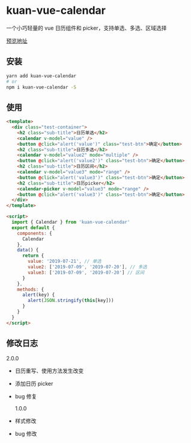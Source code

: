 # kuan-vue-calendar

一个小巧轻量的 vue 日历组件和 picker，支持单选、多选、区域选择

[预览地址](https://kuan1.github.io/kuan-vue-calendar/)

## 安装

```bash
yarn add kuan-vue-calendar
# or
npm i kuan-vue-calendar -S
```

## 使用

```html
<template>
  <div class="test-container">
    <h2 class="sub-title">日历单选</h2>
    <calendar v-model="value" />
    <button @click="alert('value')" class="test-btn">确定</button>
    <h2 class="sub-title">日历多选</h2>
    <calendar v-model="value2" mode="multiple" />
    <button @click="alert('value2')" class="test-btn">确定</button>
    <h2 class="sub-title">日历区间</h2>
    <calendar v-model="value3" mode="range" />
    <button @click="alert('value3')" class="test-btn">确定</button>
    <h2 class="sub-title">日历picker</h2>
    <calendar-picker v-model="value3" mode="range" />
    <button @click="alert('value3')" class="test-btn">确定</button>
  </div>
</template>

<script>
  import { Calendar } from 'kuan-vue-calendar'
  export default {
    components: {
      Calendar
    },
    data() {
      return {
        value: '2019-07-21', // 单选
        value2: ['2019-07-09', '2019-07-20'], // 多选
        value3: ['2019-07-09', '2019-07-20'] // 区间
      }
    },
    methods: {
      alert(key) {
        alert(JSON.stringify(this[key]))
      }
    }
  }
</script>
```

## 修改日志

2.0.0

- 日历重写、使用方法发生改变
- 添加日历 picker
- bug 修复

  1.0.0

- 样式修改
- bug 修改

